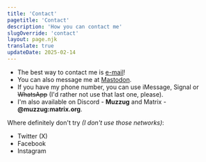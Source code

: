 ```yaml
---
title: 'Contact'
pagetitle: 'Contact'
description: 'How you can contact me'
slugOverride: 'contact'
layout: page.njk
translate: true
updateDate: 2025-02-14
---
```

- The best way to contact me is [e-mail](mailto:{{meta.email}})!
- You can also message me at [Mastodon](https://mastodon.gamedev.place/@muzzug).
- If you have my phone number, you can use iMessage, Signal or ~~WhatsApp~~ (I'd rather not use that last one, please).
- I'm also available on Discord - **Muzzug** and Matrix - **@muzzug:matrix.org**.

Where definitely don't try _(I don't use those networks)_:
- Twitter (X)
- Facebook
- Instagram  

<!-- <p class="date-changed">naposledy upraveno {{ updateDate | localizedDate(lang) }}</p> -->
